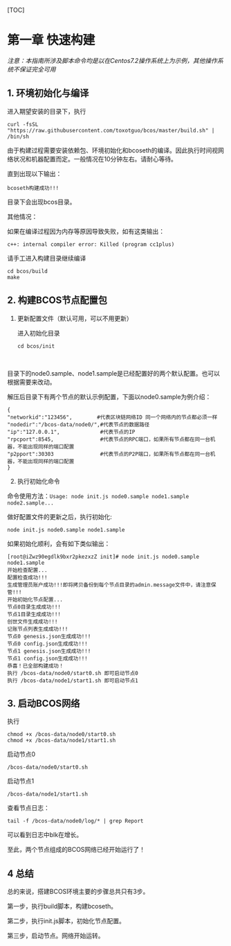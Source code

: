 [TOC]



# 第一章 快速构建

*注意：本指南所涉及脚本命令均是以在Centos7.2操作系统上为示例，其他操作系统不保证完全可用*

## 1. 环境初始化与编译

进入期望安装的目录下，执行

```curl -fsSL "https://raw.githubusercontent.com/toxotguo/bcos/master/build.sh" | /bin/sh```

由于构建过程需要安装依赖包、环境初始化和bcoseth的编译。因此执行时间视网络状况和机器配置而定。一般情况在10分钟左右。请耐心等待。

直到出现以下输出：

```bcoseth构建成功!!!```

目录下会出现bcos目录。



其他情况：

如果在编译过程因为内存等原因导致失败，如有这类输出：

```c++: internal compiler error: Killed (program cc1plus)```

请手工进入构建目录继续编译

```
cd bcos/build
make
```



## 2. 构建BCOS节点配置包



1. 更新配置文件（默认可用，可以不用更新）

   进入初始化目录

   ```
   cd bcos/init
   ```

   ​

目录下的node0.sample、node1.sample是已经配置好的两个默认配置。也可以根据需要来改动。

解压后目录下有两个节点的默认示例配置，下面以node0.sample为例介绍：

    {
    "networkid":"123456",        #代表区块链网络ID 同一个网络内的节点都必须一样
    "nodedir":"/bcos-data/node0/",#代表节点的数据路径
    "ip":"127.0.0.1",			  #代表节点的IP
    "rpcport":8545,				  #代表节点的RPC端口，如果所有节点都在同一台机器，不能出现同样的端口配置
    "p2pport":30303				  #代表节点的P2P端口，如果所有节点都在同一台机器，不能出现同样的端口配置
    }


2. 执行初始化命令

命令使用方法：```Usage: node init.js node0.sample node1.sample node2.sample... ```

做好配置文件的更新之后，执行初始化:

```node init.js node0.sample node1.sample ```

如果初始化顺利，会有如下类似输出：

```
[root@iZwz90egdlk9bxr2pkezxzZ init]# node init.js node0.sample node1.sample 
开始检查配置...
配置检查成功!!!
生成管理员账户成功!!!即将拷贝备份到每个节点目录的admin.message文件中，请注意保管!!!
开始初始化节点配置...
节点0目录生成成功!!!
节点1目录生成成功!!!
创世文件生成成功!!!
记账节点列表生成成功!!!
节点0 genesis.json生成成功!!!
节点0 config.json生成成功!!!
节点1 genesis.json生成成功!!!
节点1 config.json生成成功!!!
恭喜！已全部构建成功！
执行 /bcos-data/node0/start0.sh 即可启动节点0
执行 /bcos-data/node1/start1.sh 即可启动节点1
```



## 3. 启动BCOS网络 



执行

```
chmod +x /bcos-data/node0/start0.sh
chmod +x /bcos-data/node1/start1.sh
```

启动节点0

```
/bcos-data/node0/start0.sh
```

启动节点1

```
/bcos-data/node1/start1.sh
```

查看节点日志：

```
tail -f /bcos-data/node0/log/* | grep Report
```

可以看到日志中blk在增长。



至此，两个节点组成的BCOS网络已经开始运行了！



## 4 总结

总的来说，搭建BCOS环境主要的步骤总共只有3步。

第一步，执行build脚本，构建bcoseth。

第二步，执行init.js脚本，初始化节点配置。

第三步，启动节点。网络开始运转。